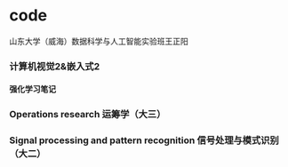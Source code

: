 # code
山东大学（威海）数据科学与人工智能实验班王正阳 
### 计算机视觉2&嵌入式2
#### 强化学习笔记
### Operations research 运筹学（大三）
### Signal processing and pattern recognition 信号处理与模式识别（大二）
